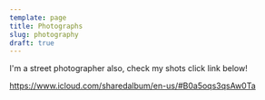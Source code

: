 ```yaml
---
template: page
title: Photographs
slug: photography
draft: true
---
```

I'm a street photographer also, check my shots click link below!

<https://www.icloud.com/sharedalbum/en-us/#B0a5oqs3qsAw0Ta>
